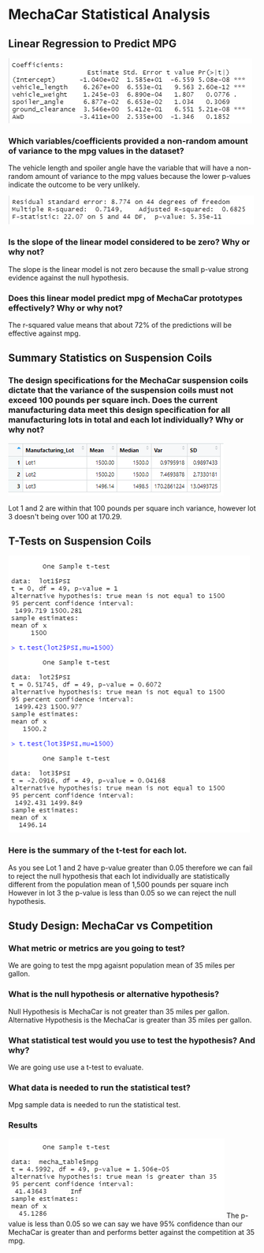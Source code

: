 # MechaCar Statistical Analysis
## Linear Regression to Predict MPG
![image](assets/1.png)
### Which variables/coefficients provided a non-random amount of variance to the mpg values in the dataset?
The vehicle length and spoiler angle have the variable that will have a non-random amount of variance to the mpg values because the lower p-values indicate the outcome to be very unlikely. 

![image](assets/2.png)
### Is the slope of the linear model considered to be zero? Why or why not?
The slope is the linear model is not zero because the small p-value strong evidence against the null hypothesis.
### Does this linear model predict mpg of MechaCar prototypes effectively? Why or why not?
The r-squared value means that about 72% of the predictions will be effective against mpg. 

## Summary Statistics on Suspension Coils

### The design specifications for the MechaCar suspension coils dictate that the variance of the suspension coils must not exceed 100 pounds per square inch. Does the current manufacturing data meet this design specification for all manufacturing lots in total and each lot individually? Why or why not?
![image](assets/3.png)

Lot 1 and 2 are within that 100 pounds per square inch variance, however lot 3 doesn't being over 100 at 170.29. 

## T-Tests on Suspension Coils
![image](assets/4.png)
### Here is the summary of the t-test for each lot. 
As you see Lot 1 and 2 have p-value greater than 0.05 therefore we can fail to reject the null hypothesis that each lot individually are statistically different from the population mean of 1,500 pounds per square inch
However in lot 3 the p-value is less than 0.05 so we can reject the null hypothesis. 

## Study Design: MechaCar vs Competition
### What metric or metrics are you going to test?
We are going to test the mpg agaisnt population mean of 35 miles per gallon. 
### What is the null hypothesis or alternative hypothesis?
Null Hypothesis is MechaCar is not greater than 35 miles per gallon. 
Alternative Hypothesis is the MechaCar is greater than 35 miles per gallon. 
### What statistical test would you use to test the hypothesis? And why?
We are going use use a t-test to evaluate. 
### What data is needed to run the statistical test?
Mpg sample data is needed to run the statistical test. 
### Results 
![image](assets/5.png)
The p-value is less than 0.05 so we can say we have 95% confidence than our MechaCar is greater than and performs better against the competition at 35 mpg. 
